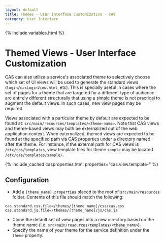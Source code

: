 ```yaml
---
layout: default
title: Themes - User Interface Customization - CAS
category: User Interface
---
```


{% include variables.html %}

# Themed Views - User Interface Customization

CAS can also utilize a service's associated theme to selectively choose which set of UI views will be used to generate 
the standard views (`login/casLoginView.html`, etc). This is specially useful in cases where the set of pages for a theme that are targeted 
for a different type of audience are entirely different structurally that using a simple theme is not practical 
to augment the default views. In such cases, new view pages may be required.

Views associated with a particular theme by default are expected to be found at: `src/main/resources/templates/<theme-name>`. Note that CAS
views and theme-based views may both be externalized out of the web application context. When externalized, themed 
views are expected to be found at the specified path via CAS properties under a 
directory named after the theme. For instance, if the external path for CAS views is `/etc/cas/templates`, view template files for 
theme `sample` may be located `/etc/cas/templates/sample/`.

{% include_cached casproperties.html properties="cas.view.template-" %}

## Configuration

- Add a `[theme_name].properties` placed to the root of `src/main/resources` folder. Contents of this file should match the following:

```properties
cas.standard.css.file=/themes/[theme_name]/css/cas.css
cas.standard.js.file=/themes/[theme_name]/js/cas.js
```

- Clone the default set of view pages into a new directory based on the theme name (i.e. `src/main/resources/templates/<theme_name>`).
- Specify the name of your theme for the service definition under the `theme` property.
